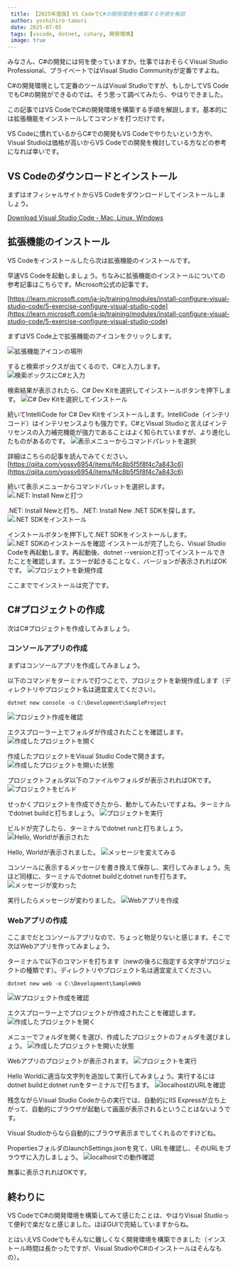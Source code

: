 ```yaml
---
 title: 【2025年度版】VS CodeでC#の開発環境を構築する手順を解説
 author: yoshihiro-tamori
 date: 2025-07-05
 tags: [vscode, dotnet, csharp, 開発環境]
 image: true
---
```


みなさん、C#の開発には何を使っていますか。仕事ではおそらくVisual Studio Professional、プライベートではVisual Studio Communityが定番ですよね。

C#の開発環境として定番のツールはVisual Studioですが、もしかしてVS CodeでもC#の開発ができるのでは。そう思って調べてみたら、やはりできました。

この記事ではVS CodeでC#の開発環境を構築する手順を解説します。基本的には拡張機能をインストールしてコマンドを打つだけです。

VS Codeに慣れているからC#での開発もVS Codeでやりたいという方や、Visual Studioは価格が高いからVS Codeでの開発を検討している方などの参考になれば幸いです。

## VS Codeのダウンロードとインストール

まずはオフィシャルサイトからVS Codeをダウンロードしてインストールしましょう。

[Download Visual Studio Code - Mac, Linux, Windows](https://code.visualstudio.com/download)

## 拡張機能のインストール

VS Codeをインストールしたら次は拡張機能のインストールです。

早速VS Codeを起動しましょう。ちなみに拡張機能のインストールについての参考記事はこちらです。Microsoft公式の記事です。

[https://learn.microsoft.com/ja-jp/training/modules/install-configure-visual-studio-code/5-exercise-configure-visual-studio-code](https://learn.microsoft.com/ja-jp/training/modules/install-configure-visual-studio-code/5-exercise-configure-visual-studio-code)

まずはVS Code上で拡張機能のアイコンをクリックします。

![拡張機能アイコンの場所](/img/dotnet/csharp_vscode/csharp_vscode1.png)

すると検索ボックスが出てくるので、C#と入力します。
![検索ボックスにC#と入力](/img/dotnet/csharp_vscode/csharp_vscode2.png)

検索結果が表示されたら、C# Dev Kitを選択してインストールボタンを押下します。
![C# Dev Kitを選択してインストール](/img/dotnet/csharp_vscode/csharp_vscode3.png)

続いてIntelliCode for C# Dev Kitをインストールします。IntelliCode（インテリコード）はインテリセンスよりも強力です。C#とVisual Studioと言えばインテリセンスの入力補完機能が強力であることはよく知られていますが、より進化したものがあるのです。
![表示メニューからコマンドパレットを選択](/img/dotnet/csharp_vscode/csharp_vscode4.png)

詳細はこちらの記事を読んでみてください。
[https://qiita.com/yossy6954/items/f4c8b5f5f8f4c7a843c6](https://qiita.com/yossy6954/items/f4c8b5f5f8f4c7a843c6)

続いて表示メニューからコマンドパレットを選択します。
![.NET: Install Newと打つ](/img/dotnet/csharp_vscode/csharp_vscode5.png)

.NET: Install Newと打ち、.NET: Install New .NET SDKを探します。
![.NET SDKをインストール](/img/dotnet/csharp_vscode/csharp_vscode6.png)

インストールボタンを押下して.NET SDKをインストールします。
![.NET SDKのインストールを確認](/img/dotnet/csharp_vscode/csharp_vscode7.png)
インストールが完了したら、Visual Studio Codeを再起動します。再起動後、dotnet --versionと打ってインストールできたことを確認します。エラーが起きることなく、バージョンが表示されればOKです。
![プロジェクトを新規作成](/img/dotnet/csharp_vscode/csharp_vscode8.png)

ここまででインストールは完了です。

## C#プロジェクトの作成

次はC#プロジェクトを作成してみましょう。

### コンソールアプリの作成

まずはコンソールアプリを作成してみましょう。

以下のコマンドをターミナルで打つことで、プロジェクトを新規作成します（ディレクトリやプロジェクト名は適宜変えてください）。

`dotnet new console -o C:\Development\SampleProject`

![プロジェクト作成を確認](/img/dotnet/csharp_vscode/csharp_vscode9.png)


エクスプローラー上でフォルダが作成されたことを確認します。
![作成したプロジェクトを開く](/img/dotnet/csharp_vscode/csharp_vscode10.png)

作成したプロジェクトをVisual Studio Codeで開きます。
![作成したプロジェクトを開いた状態](/img/dotnet/csharp_vscode/csharp_vscode11.png)

プロジェクトフォルダ以下のファイルやフォルダが表示されればOKです。
![プロジェクトをビルド](/img/dotnet/csharp_vscode/csharp_vscode12.png)

せっかくプロジェクトを作成できたから、動かしてみたいですよね。ターミナルでdotnet buildと打ちましょう。
![プロジェクトを実行](/img/dotnet/csharp_vscode/csharp_vscode13.png)

ビルドが完了したら、ターミナルでdotnet runと打ちましょう。
![Hello, World!が表示された](/img/dotnet/csharp_vscode/csharp_vscode14.png)

Hello, Worldが表示されました。
![メッセージを変えてみる](/img/dotnet/csharp_vscode/csharp_vscode15.png)

コンソールに表示するメッセージを書き換えて保存し、実行してみましょう。先ほど同様に、ターミナルでdotnet buildとdotnet runを打ちます。
![メッセージが変わった](/img/dotnet/csharp_vscode/csharp_vscode16.png)

実行したらメッセージが変わりました。
![Webアプリを作成](/img/dotnet/csharp_vscode/csharp_vscode17.png)

### Webアプリの作成

ここまでだとコンソールアプリなので、ちょっと物足りないと感じます。そこで次はWebアプリを作ってみましょう。

ターミナルで以下のコマンドを打ちます（newの後ろに指定する文字がプロジェクトの種類です）。ディレクトリやプロジェクト名は適宜変えてください。

`dotnet new web -o C:\Development\SampleWeb`

![Wプロジェクト作成を確認](/img/dotnet/csharp_vscode/csharp_vscode18.png)

エクスプローラー上でプロジェクトが作成されたことを確認します。
![作成したプロジェクトを開く](/img/dotnet/csharp_vscode/csharp_vscode19.png)

メニューでフォルダを開くを選び、作成したプロジェクトのフォルダを選びましょう。
![作成したプロジェクトを開いた状態](/img/dotnet/csharp_vscode/csharp_vscode20.png)

Webアプリのプロジェクトが表示されます。
![プロジェクトを実行](/img/dotnet/csharp_vscode/csharp_vscode21.png)

Hello Worldに適当な文字列を追加して実行してみましょう。実行するにはdotnet buildとdotnet runをターミナルで打ちます。
![localhostのURLを確認](/img/dotnet/csharp_vscode/csharp_vscode22.png)

残念ながらVisual Studio Codeからの実行では、自動的にIIS Expressが立ち上がって、自動的にブラウザが起動して画面が表示されるということはないようです。

Visual Studioからなら自動的にブラウザ表示までしてくれるのですけどね。

PropertiesフォルダのlaunchSettings.jsonを見て、URLを確認し、そのURLをブラウザに入力しましょう。
![localhostでの動作確認](/img/dotnet/csharp_vscode/csharp_vscode23.png)

無事に表示されればOKです。

## 終わりに
VS CodeでC#の開発環境を構築してみて感じたことは、やはりVisual Studioって便利で楽だなと感じました。ほぼGUIで完結していますからね。

とはいえVS Codeでもそんなに難しくなく開発環境を構築できました（インストール時間は長かったですが、Visual StudioやC#のインストールはそんなもの）。